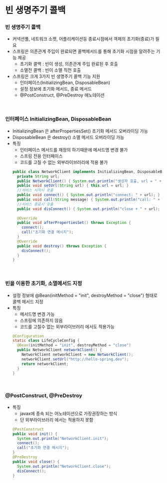 # 빈 생명주기 콜백
### 빈 생명주기 콜백
- 커넥션풀, 네트워크 소켓, 어플리케이션등 종료시점에서 객체의 초기화(종료)가 필요
- 스프링은 의존관계 주입이 완료되면 콜백메서드를 통해 초기화 시점을 알려주는 기능 제공
  - 초기화 콜백 : 빈이 생성, 의존관계 주입 완료된 후 호출
  - 소멸전 콜백 : 빈이 소멸 직전 호출
- 스프링은 크게 3가지 빈 생명주기 콜백 기능 지원
  - 인터페이스(InitializingBean, DisposableBean)
  - 설정 정보에 초기화 메서드, 종료 메서드
  - @PostConstruct, @PreDestroy 애노테이션
<br/>

### 인터페이스 InitializingBean, DisposableBean
- InitializingBean 은 afterPropertiesSet() 초기화 메서드 오버라이딩 가능
- DisposableBean 은 destroy() 소멸 메서드 오버라이딩 가능
- 특징  
  - 인터페이스 메서드를 재정의 하기때문에 메서드명 변경 불가
  - 스프링 전용 인터페이스
  - 코드를 고칠 수 없는 외부라이브러리에 적용 불가 
  ``` java
  public class NetworkClient implements InitializingBean, DisposableBean {
    private String url;
    public NetworkClient() { System.out.println("생성자 호출, url = " + url); }
    public void setUrl(String url) { this.url = url; }
    //서비스 시작시 호출
    public void connect() { System.out.println("connect: " + url); }
    public void call(String message) { System.out.println("call: " + url + " message = " + message); }
    //서비스 종료시 호출
    public void disConnect() { System.out.println("close + " + url); }
    
    @Override
    public void afterPropertiesSet() throws Exception {
      connect();
      call("초기화 연결 메시지");
    }
    @Override
    public void destroy() throws Exception {
      disConnect();
    }
  }
  ```
  <br/>

### 빈을 이용한 초기화, 소멸메서드 지정
- 설정 정보에 @Bean(initMethod = "init", destroyMethod = "close") 형태로 콜백 메서드 지정
- 특징
  - 메서드명 변경 가능
  - 스프링에 의존하지 않음
  - 코드를 고칠수 없는 외부라이브러리 에서도 적용가능
  ``` java
  @Configuration
  static class LifeCycleConfig {
    @Bean(initMethod = "init", destroyMethod = "close")
    public NetworkClient networkClient() {
      NetworkClient networkClient = new NetworkClient();
      networkClient.setUrl("http://hello-spring.dev");
      return networkClient;
    }
  }
  ```
  <br/>
  
### @PostConstruct, @PreDestroy
- 특징
  - javax에 종속 되는 어노테이션으로 가장권장하는 방식
  - 단 외부라이브러리 에서는 적용하지 못함
  ``` java
  @PostConstruct
  public void init() {
    System.out.println("NetworkClient.init");
    connect();
    call("초기화 연결 메시지");
  }
  @PreDestroy
  public void close() {
    System.out.println("NetworkClient.close");
    disConnect();
  }
  ```
